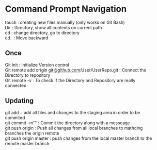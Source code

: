 # Command Prompt Navigation 


touch : creating new files manually (only works on Git Bash)<br/>
Dir : Directory, show all contents on current path<br/>
cd : change directory, go to directory<br/>
cd.. : Move backward<br/>

## Once
Git init : Initialize Version control<br/>
Git remote add origin git@github.com:User/UserRepo.git : Connect the Directory to repository <br/>
Git remote -v : To check if the Directory and Repository are really connected <br/>

## Updating
git add .: add all files and changes to the staging area in order to be commited<br/>
git commit -m"" : Commit the directory along with a messeage<br/>
git push origin : Push all changes from all local branches to mathcing branches the origin remote<br/>
git push origin master : push changes from the local master branch to the remote master branch<br/>